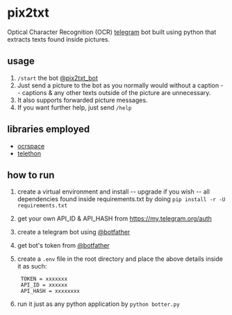# pix2txt

Optical Character Recognition (OCR) [telegram](https://telegram.org/) bot built using python that extracts texts found inside pictures.

## usage

1. ```/start``` the bot [@pix2txt_bot](https://t.me/pix2txt_bot)
2. Just send a picture to the bot as you normally would without a caption -- captions & any other texts outside of the picture are unnecessary.
3. It also supports forwarded picture messages.
4. If you want further help, just send ```/help```

## libraries employed

- [ocrspace](https://github.com/ErikBoesen/ocrspace)
- [telethon](https://github.com/LonamiWebs/Telethon)

## how to run

1. create a virtual environment and install -- upgrade if you wish -- all dependencies found inside requirements.txt by doing ```pip install -r -U requirements.txt```

2. get your own API_ID & API_HASH from <https://my.telegram.org/auth>

3. create a telegram bot using [@botfather](https://t.me/botfather)

4. get bot's token from [@botfather](https://t.me/botfather)

5. create a ```.env``` file in the root directory  and place the above details inside it as such:

        TOKEN = xxxxxxx
        API_ID = xxxxxx
        API_HASH = xxxxxxxx

6. run it just as any python application by ```python botter.py```
